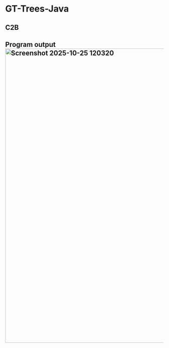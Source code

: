 # GT-Trees-Java
## C2B

## Program output <img width="1193" height="932" alt="Screenshot 2025-10-25 120320" src="https://github.com/user-attachments/assets/85acfb26-90d1-4bd8-9736-2f8e2d0b053c" />
